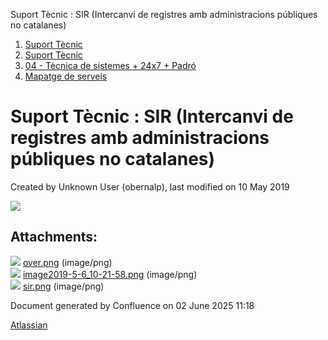Suport Tècnic : SIR (Intercanvi de registres amb administracions públiques no catalanes)  

1.  [Suport Tècnic](index.md)
2.  [Suport Tècnic](13893782.md)
3.  [04 - Tècnica de sistemes + 24x7 + Padró](26313202.md)
4.  [Mapatge de serveis](Mapatge-de-serveis_26313214.md)

Suport Tècnic : SIR (Intercanvi de registres amb administracions públiques no catalanes)
========================================================================================

Created by Unknown User (obernalp), last modified on 10 May 2019

![](attachments/26313458/26314464.png)

Attachments:
------------

![](images/icons/bullet_blue.gif) [over.png](attachments/26313458/26313903.png) (image/png)  
![](images/icons/bullet_blue.gif) [image2019-5-6\_10-21-58.png](attachments/26313458/26313904.png) (image/png)  
![](images/icons/bullet_blue.gif) [sir.png](attachments/26313458/26314464.png) (image/png)  

Document generated by Confluence on 02 June 2025 11:18

[Atlassian](http://www.atlassian.com/)